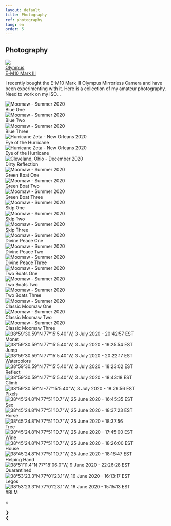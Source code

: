 ```yaml
---
layout: default
title: Photography
ref: photography
lang: en
order: 5
---
```


## Photography

<div class="sameHeight">
<div class="item">
<img id="rightImg" src="files/photography/olympus.png">
<div class="middle">
<div class="piclabel"><a href="https://getolympus.com/digitalcameras/omd/e-m10-mark-iii.html" target="_blank">Olympus <br> E-M10 Mark III</a></div></div>
</div>

I recently bought the E-M10 Mark III Olympus Mirrorless Camera and have been experimenting with it. Here is a collection of my amateur photography. Need to work on my ISO...

</div>

<div class="row">

<div class="pic"><img id="39" src="https://live.staticflickr.com/65535/51865637867_2e69a12ce5_h.jpg" alt="Moomaw - Summer 2020">
<div class="middle">
<div class="piclabel">Blue One</div>
</div>
</div>

<div class="pic"><img id="38" src="https://live.staticflickr.com/65535/51866604526_d1e536441f_h.jpg" alt="Moomaw - Summer 2020">
<div class="middle">
<div class="piclabel">Blue Two</div>
</div>
</div>

<div class="pic"><img id="37" src="https://live.staticflickr.com/65535/51866604416_1dbe29d5a8_h.jpg" alt="Moomaw - Summer 2020">
<div class="middle">
<div class="piclabel">Blue Three</div>
</div>
</div>

<div class="pic"><img id="36" src="https://live.staticflickr.com/65535/51866924224_a45931ad38_h.jpg" onClick="modftn(this);currentSlide(36)" alt="Hurricane Zeta - New Orleans 2020">
<div class="middle">
<div class="piclabel">Eye of the Hurricane</div>
</div>
</div>

<div class="pic"><img id="35" src="https://live.staticflickr.com/65535/51866924199_21a7a4e7a0_h.jpg" onClick="modftn(this);currentSlide(35)" alt="Hurricane Zeta - New Orleans 2020">
<div class="middle">
<div class="piclabel">Eye of the Hurricane</div>
</div>
</div>

<div class="pic"><img id="34" src="https://live.staticflickr.com/65535/51865786622_2330285b96_h.jpg" onClick="modftn(this);currentSlide(34)" alt="Cleveland, Ohio - December 2020">
<div class="middle">
<div class="piclabel">Dirty Reflection</div>
</div>
</div>

<div class="pic"><img id="33" src="https://live.staticflickr.com/65535/51866682628_b71971c0ef_h.jpg" alt="Moomaw - Summer 2020">
<div class="middle">
<div class="piclabel">Green Boat One</div>
</div>
</div>

<div class="pic"><img id="32" src="https://live.staticflickr.com/65535/51866921699_6dd1806d23_h.jpg" alt="Moomaw - Summer 2020">
<div class="middle">
<div class="piclabel">Green Boat Two</div>
</div>
</div>

<div class="pic"><img id="31" src="https://live.staticflickr.com/65535/51865637672_4de591d23e_h.jpg" alt="Moomaw - Summer 2020">
<div class="middle">
<div class="piclabel">Green Boat Three</div>
</div>
</div>

<div class="pic"><img id="27" src="https://live.staticflickr.com/65535/51866682638_9cf6d933c2_h.jpg" onClick="modftn(this);currentSlide(27)" alt="Moomaw - Summer 2020">
<div class="middle">
<div class="piclabel">Skip One</div>
</div>
</div>

<div class="pic"><img id="26" src="https://live.staticflickr.com/65535/51865637802_4c337fef83_h.jpg" onClick="modftn(this);currentSlide(26)" alt="Moomaw - Summer 2020">
<div class="middle">
<div class="piclabel">Skip Two</div>
</div>
</div>

<div class="pic"><img id="25" src="https://live.staticflickr.com/65535/51865637687_f7809a0d1f_h.jpg" onClick="modftn(this);currentSlide(25)" alt="Moomaw - Summer 2020">
<div class="middle">
<div class="piclabel">Skip Three</div>
</div>
</div>

<div class="pic"><img id="24" src="https://live.staticflickr.com/65535/51866921869_9d5d0a6d29_h.jpg" alt="Moomaw - Summer 2020">
<div class="middle">
<div class="piclabel">Divine Peace One</div>
</div>
</div>

<div class="pic"><img id="23" src="https://live.staticflickr.com/65535/51866682573_fc29af1c9b_h.jpg" alt="Moomaw - Summer 2020">
<div class="middle">
<div class="piclabel">Divine Peace Two</div>
</div>
</div>

<div class="pic"><img id="22" src="https://live.staticflickr.com/65535/51867254185_d173e82662_h.jpg" alt="Moomaw - Summer 2020">
<div class="middle">
<div class="piclabel">Divine Peace Three</div>
</div>
</div>

<div class="pic"><img id="21" src="https://live.staticflickr.com/65535/51865637887_deded8ed37_h.jpg" alt="Moomaw - Summer 2020">
<div class="middle">
<div class="piclabel">Two Boats One</div>
</div>
</div>

<div class="pic"><img id="20" src="https://live.staticflickr.com/65535/51866682483_f5f3a57ce1_h.jpg" alt="Moomaw - Summer 2020">
<div class="middle">
<div class="piclabel">Two Boats Two</div>
</div>
</div>

<div class="pic"><img id="19" src="https://live.staticflickr.com/65535/51866604456_c55356c86f_h.jpg" alt="Moomaw - Summer 2020">
<div class="middle">
<div class="piclabel">Two Boats Three</div>
</div>
</div>

<div class="pic"><img id="18" src="https://live.staticflickr.com/65535/51866682648_87f58c9ac2_b.jpg" alt="Moomaw - Summer 2020">
<div class="middle">
<div class="piclabel">Classic Moomaw One</div>
</div>
</div>

<div class="pic"><img id="17" src="https://live.staticflickr.com/65535/51866682548_1a5a7c701f_b.jpg" alt="Moomaw - Summer 2020">
<div class="middle">
<div class="piclabel">Classic Moomaw Two</div>
</div>
</div>

<div class="pic"><img id="16" src="https://live.staticflickr.com/65535/51867254145_392a56b430_b.jpg" alt="Moomaw - Summer 2020">
<div class="middle">
<div class="piclabel">Classic Moomaw Three</div>
</div>
</div>

<div class="pic"><img id="15" src="files/photography/monet.jpg" onClick="modftn(this);currentSlide(15)" alt="38°59'30.59&quot;N 77°15'5.40&quot;W, 3 July 2020 - 20:42:57 EST">
<div class="middle">
<div class="piclabel">Monet</div>
</div></div>

<div class="pic"><img id="14" src="files/photography/jump.jpg" onClick="modftn(this);currentSlide(14)" alt="38°59'30.59&quot;N 77°15'5.40&quot;W, 3 July 2020 - 19:25:54 EST">
<div class="middle">
<div class="piclabel">Jump</div>
</div></div>

<div class="pic"><img id="13" src="files/photography/moon.jpg" onClick="modftn(this);currentSlide(13)" alt="38°59'30.59&quot;N 77°15'5.40&quot;W, 3 July 2020 - 20:22:17 EST">
<div class="middle">
<div class="piclabel">Watercolors</div>
</div></div>

<div class="pic"><img id="12" src="files/photography/reflect.jpg" onClick="modftn(this);currentSlide(12)" alt="38°59'30.59&quot;N 77°15'5.40&quot;W, 3 July 2020 - 18:23:02 EST">
<div class="middle">
<div class="piclabel">Reflect</div>
</div></div>

<div class="pic"><img id="11" src="files/photography/climb.jpg" onClick="modftn(this);currentSlide(11)" alt="38°59'30.59&quot;N 77°15'5.40&quot;W, 3 July 2020 - 18:43:18 EST">
<div class="middle">
<div class="piclabel">Climb</div>
</div></div>

<div class="pic"><img id="10" src="files/photography/pixels.jpg" onClick="modftn(this);currentSlide(10)" alt="38°59'30.59&quot;N -77°15'5.40&quot;W, 3 July 2020 - 18:29:56 EST">
<div class="middle">
<div class="piclabel">Pixels</div>
</div></div>

<div class="pic"><img id="9" src="files/photography/sex.jpg" onClick="modftn(this);currentSlide(9)" alt="38°45'24.8&quot;N 77°51'10.7&quot;W, 25 June 2020 - 16:45:35 EST">
<div class="middle">
<div class="piclabel">Sex</div>
</div></div>

<div class="pic"><img id="8" src="files/photography/horse.jpg" onClick="modftn(this);currentSlide(8)" alt="38°45'24.8&quot;N 77°51'10.7&quot;W, 25 June 2020 - 18:37:23 EST">
<div class="middle">
<div class="piclabel">Horse</div>
</div></div>

<div class="pic"><img id="7" src="files/photography/tree.jpg" onClick="modftn(this);currentSlide(7)" alt="38°45'24.8&quot;N 77°51'10.7&quot;W, 25 June 2020 - 18:37:56">
<div class="middle">
<div class="piclabel">Tree</div>
</div></div>

<div class="pic"><img id="6" src="files/photography/wine.jpg" onClick="modftn(this);currentSlide(6)" alt="38°45'24.8&quot;N 77°51'10.7&quot;W, 25 June 2020 - 17:45:00 EST">
<div class="middle">
<div class="piclabel">Wine</div>
</div></div>

<div class="pic"><img id="5" src="files/photography/house.jpg" onClick="modftn(this);currentSlide(5)" alt="38°45'24.8&quot;N 77°51'10.7&quot;W, 25 June 2020 - 18:26:00 EST">
<div class="middle">
<div class="piclabel">House</div>
</div></div>

<div class="pic"><img id="4" src="files/photography/helpinghand.jpg" onClick="modftn(this);currentSlide(4)" alt="38°45'24.8&quot;N 77°51'10.7&quot;W, 25 June 2020 - 18:16:47 EST">
<div class="middle">
<div class="piclabel">Helping Hand</div>
</div></div>

<div class="pic"><img id="3" src="files/photography/quarantined.JPG" onClick="modftn(this);currentSlide(3)" alt="38°51'11.4&quot;N 77°18'06.0&quot;W, 9 June 2020 - 22:26:28 EST">
<div class="middle">
<div class="piclabel">Quarantined</div>
</div></div>

<div class="pic"><img id="2" src="files/photography/legos.JPG" onClick="modftn(this);currentSlide(2)" alt="38°53'23.3&quot;N 77°01'23.1&quot;W, 16 June 2020 - 16:13:17 EST">
<div class="middle">
<div class="piclabel">Legos</div>
</div></div>

<div class="pic"><img id="1" src="files/photography/blm.JPG" onClick="modftn(this);currentSlide(1)" alt="38°53'23.3&quot;N 77°01'23.1&quot;W, 16 June 2020 - 15:15:13 EST">
<div class="middle">
<div class="piclabel">#BLM</div>
</div></div>

</div>



<!-- The Modal -->
<div id="myModal" class="modal">

  <!-- The Close Button -->
  <span class="close">&times;</span>

  <!-- Modal Content (The Image) -->
  <img class="modal-content" id="img01">

  <!-- Modal Caption (Image Text) -->
  <div id="caption"></div>

  <div class="next" onclick="next()">&#10095;</div>
  <div class="prev" onclick="prev()">&#10094;</div>


</div>

<script src="/assets/js/main.js"></script>

